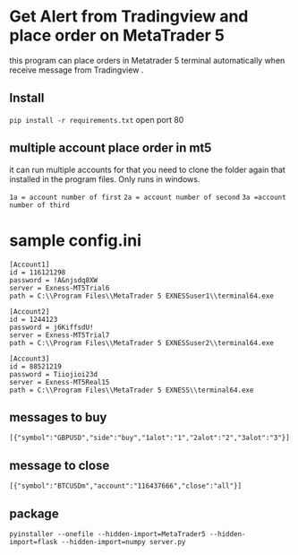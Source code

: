 # Get Alert from Tradingview and place order on MetaTrader 5 
this program can place orders in Metatrader 5 terminal automatically when receive message from Tradingview . 

## Install 
`pip install -r requirements.txt`
open port 80 




## multiple account place order in mt5 
it can run multiple accounts for that you need to clone the folder again that installed in the program files. Only runs in windows. 


`1a = account number of first`
`2a = account number of second`
`3a =account number of third`

# sample config.ini
```
[Account1]
id = 116121298
password = !A&njsdq8XW
server = Exness-MT5Trial6
path = C:\\Program Files\\MetaTrader 5 EXNESSuser1\\terminal64.exe

[Account2]
id = 1244123
password = j6KiffsdU!
server = Exness-MT5Trial7
path = C:\\Program Files\\MetaTrader 5 EXNESSuser2\\terminal64.exe

[Account3]
id = 88521219
password = Tiiojioi23d
server = Exness-MT5Real15
path = C:\\Program Files\\MetaTrader 5 EXNESS\\terminal64.exe
```

## messages to buy 
`[{"symbol":"GBPUSD","side":"buy","1alot":"1","2alot":"2","3alot":"3"}]`

## message to close 
`[{"symbol":"BTCUSDm","account":"116437666","close":"all"}]`

## package
`pyinstaller --onefile --hidden-import=MetaTrader5 --hidden-import=flask --hidden-import=numpy server.py`